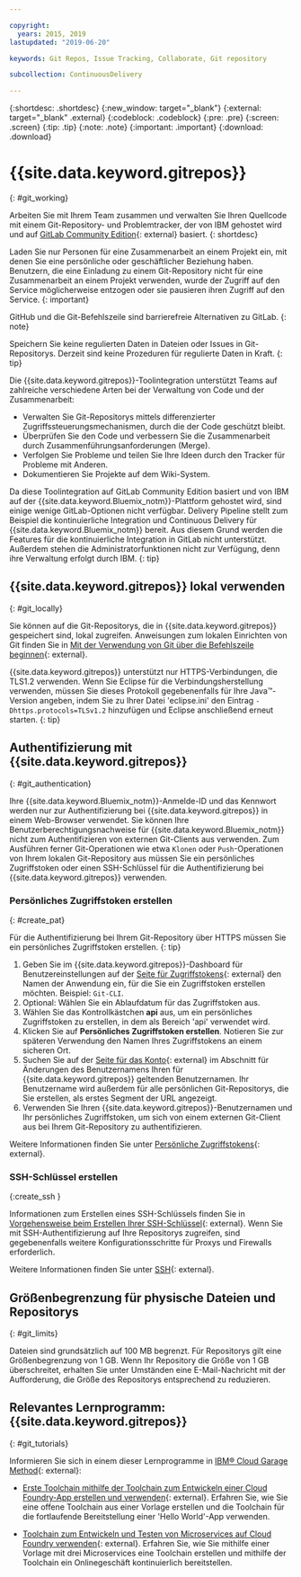```yaml
---

copyright:
  years: 2015, 2019
lastupdated: "2019-06-20"

keywords: Git Repos, Issue Tracking, Collaborate, Git repository

subcollection: ContinuousDelivery

---
```


{:shortdesc: .shortdesc}
{:new_window: target="_blank"}
{:external: target="_blank" .external}
{:codeblock: .codeblock}
{:pre: .pre}
{:screen: .screen}
{:tip: .tip}
{:note: .note}
{:important: .important}
{:download: .download}

# {{site.data.keyword.gitrepos}}
{: #git_working}

Arbeiten Sie mit Ihrem Team zusammen und verwalten Sie Ihren Quellcode mit einem Git-Repository- und Problemtracker, der von IBM gehostet wird und auf [GitLab Community Edition](https://about.gitlab.com/){: external} basiert.
{: shortdesc}

Laden Sie nur Personen für eine Zusammenarbeit an einem Projekt ein, mit denen Sie eine persönliche oder geschäftlicher Beziehung haben. Benutzern, die eine Einladung zu einem Git-Repository nicht für eine Zusammenarbeit an einem Projekt verwenden, wurde der Zugriff auf den Service möglicherweise entzogen oder sie pausieren ihren Zugriff auf den Service.
{: important}

GitHub und die Git-Befehlszeile sind barrierefreie Alternativen zu GitLab.
{: note}

Speichern Sie keine regulierten Daten in Dateien oder Issues in Git-Repositorys. Derzeit sind keine Prozeduren für regulierte Daten in Kraft.
{: tip}

Die {{site.data.keyword.gitrepos}}-Toolintegration unterstützt Teams auf zahlreiche verschiedene Arten bei der Verwaltung von Code und der Zusammenarbeit:
   * Verwalten Sie Git-Repositorys mittels differenzierter Zugriffssteuerungsmechanismen, durch die der Code geschützt bleibt.
   * Überprüfen Sie den Code und verbessern Sie die Zusammenarbeit durch Zusammenführungsanforderungen (Merge).
   * Verfolgen Sie Probleme und teilen Sie Ihre Ideen durch den Tracker für Probleme mit Anderen.
   * Dokumentieren Sie Projekte auf dem Wiki-System.

Da diese Toolintegration auf GitLab Community Edition basiert und von IBM auf der {{site.data.keyword.Bluemix_notm}}-Plattform gehostet wird, sind einige wenige GitLab-Optionen nicht verfügbar. Delivery Pipeline stellt zum Beispiel die kontinuierliche Integration und Continuous Delivery für {{site.data.keyword.Bluemix_notm}} bereit. Aus diesem Grund werden die Features für die kontinuierliche Integration in GitLab nicht unterstützt. Außerdem stehen die Administratorfunktionen nicht zur Verfügung, denn ihre Verwaltung erfolgt durch IBM.
{: tip}


## {{site.data.keyword.gitrepos}} lokal verwenden
{: #git_locally}

Sie können auf die Git-Repositorys, die in {{site.data.keyword.gitrepos}} gespeichert sind, lokal zugreifen. Anweisungen zum lokalen Einrichten von Git finden Sie in [Mit der Verwendung von Git über die Befehlszeile beginnen](https://us-south.git.cloud.ibm.com/help/gitlab-basics/start-using-git){: external}.

{{site.data.keyword.gitrepos}} unterstützt nur HTTPS-Verbindungen, die TLS1.2 verwenden. Wenn Sie Eclipse für die Verbindungsherstellung verwenden, müssen Sie dieses Protokoll gegebenenfalls für Ihre Java&trade;-Version angeben, indem Sie zu Ihrer Datei 'eclipse.ini' den Eintrag `-Dhttps.protocols=TLSv1.2` hinzufügen und Eclipse anschließend erneut starten.
{: tip}

## Authentifizierung mit {{site.data.keyword.gitrepos}}
{: #git_authentication}

Ihre {{site.data.keyword.Bluemix_notm}}-Anmelde-ID und das Kennwort werden nur zur Authentifizierung bei {{site.data.keyword.gitrepos}} in einem Web-Browser verwendet. Sie können Ihre Benutzerberechtigungsnachweise für {{site.data.keyword.Bluemix_notm}} nicht zum Authentifizieren von externen Git-Clients aus verwenden. Zum Ausführen ferner Git-Operationen wie etwa `Klonen` oder `Push`-Operationen von Ihrem lokalen Git-Repository aus müssen Sie ein persönliches Zugriffstoken oder einen SSH-Schlüssel für die Authentifizierung bei {{site.data.keyword.gitrepos}} verwenden.

### Persönliches Zugriffstoken erstellen
{: #create_pat}

Für die Authentifizierung bei Ihrem Git-Repository über HTTPS müssen Sie ein persönliches Zugriffstoken erstellen.
{: tip}

1. Geben Sie im {{site.data.keyword.gitrepos}}-Dashboard für Benutzereinstellungen auf der [Seite für Zugriffstokens](https://us-south.git.cloud.ibm.com/profile/personal_access_tokens){: external} den Namen der Anwendung ein, für die Sie ein Zugriffstoken erstellen möchten. Beispiel: `Git-CLI`.
1. Optional: Wählen Sie ein Ablaufdatum für das Zugriffstoken aus.
1. Wählen Sie das Kontrollkästchen **api** aus, um ein persönliches Zugriffstoken zu erstellen, in dem als Bereich 'api' verwendet wird.
1. Klicken Sie auf **Persönliches Zugriffstoken erstellen**. Notieren Sie zur späteren Verwendung den Namen Ihres Zugriffstokens an einem sicheren Ort.
1. Suchen Sie auf der [Seite für das Konto](https://us-south.git.cloud.ibm.com/profile/account){: external} im Abschnitt für Änderungen des Benutzernamens Ihren für {{site.data.keyword.gitrepos}} geltenden Benutzernamen. Ihr Benutzername wird außerdem für alle persönlichen Git-Repositorys, die Sie erstellen, als erstes Segment der URL angezeigt.
1. Verwenden Sie Ihren {{site.data.keyword.gitrepos}}-Benutzernamen und Ihr persönliches Zugriffstoken, um sich von einem externen Git-Client aus bei Ihrem Git-Repository zu authentifizieren.

Weitere Informationen finden Sie unter [Persönliche Zugriffstokens](https://us-south.git.cloud.ibm.com/help/api/README.html#personal-access-tokens){: external}.

### SSH-Schlüssel erstellen  
{:create_ssh }

Informationen zum Erstellen eines SSH-Schlüssels finden Sie in [Vorgehensweise beim Erstellen Ihrer SSH-Schlüssel](https://us-south.git.cloud.ibm.com/help/gitlab-basics/create-your-ssh-keys){: external}. Wenn Sie mit SSH-Authentifizierung auf Ihre Repositorys zugreifen, sind gegebenenfalls weitere Konfigurationsschritte für Proxys und Firewalls erforderlich.

Weitere Informationen finden Sie unter [SSH](https://us-south.git.cloud.ibm.com/help/ssh/README){: external}.

## Größenbegrenzung für physische Dateien und Repositorys
{: #git_limits}

Dateien sind grundsätzlich auf 100 MB begrenzt. Für Repositorys gilt eine Größenbegrenzung von 1 GB. Wenn Ihr Repository die Größe von 1 GB überschreitet, erhalten Sie unter Umständen eine E-Mail-Nachricht mit der Aufforderung, die Größe des Repositorys entsprechend zu reduzieren.

## Relevantes Lernprogramm: {{site.data.keyword.gitrepos}}
{: #git_tutorials}

Informieren Sie sich in einem dieser Lernprogramme in [IBM&reg; Cloud Garage Method](https://www.ibm.com/cloud/garage){: external}:

  * [Erste Toolchain mithilfe der Toolchain zum Entwickeln einer Cloud Foundry-App erstellen und verwenden](https://www.ibm.com/cloud/garage/tutorials/introduce-develop-cloud-foundry-app-toolchain){: external}. Erfahren Sie, wie Sie eine offene Toolchain aus einer Vorlage erstellen und die Toolchain für die fortlaufende Bereitstellung einer 'Hello World'-App verwenden.

  * [Toolchain zum Entwickeln und Testen von Microservices auf Cloud Foundry verwenden](https://www.ibm.com/cloud/garage/tutorials/use-develop-test-microservices-on-cloud-foundry-toolchain){: external}. Erfahren Sie, wie Sie mithilfe einer Vorlage mit drei Microservices eine Toolchain erstellen und mithilfe der Toolchain ein Onlinegeschäft kontinuierlich bereitstellen.

